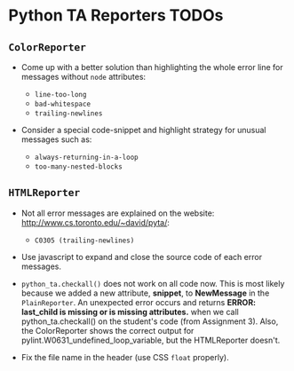 # Python TA Reporters TODOs

## `ColorReporter`

* Come up with a better solution than highlighting the whole error line for messages without `node` attributes:

    * `line-too-long`
    * `bad-whitespace`
    * `trailing-newlines`

* Consider a special code-snippet and highlight strategy for unusual messages such as:

    * `always-returning-in-a-loop`
    * `too-many-nested-blocks`

## `HTMLReporter`

* Not all error messages are explained on the website: http://www.cs.toronto.edu/~david/pyta/:

    * `C0305 (trailing-newlines)`

* Use javascript to expand and close the source code of each error messages.

* `python_ta.checkall()` does not work on all code now. This is most likely because we added a new attribute, **snippet**, to **NewMessage** in the `PlainReporter`. An unexpected error occurs and returns **ERROR: last_child is missing or is missing attributes.** when we call python_ta.checkall() on the student's code (from Assignment 3). Also, the ColorReporter shows the correct output for pylint.W0631_undefined_loop_variable, but the HTMLReporter doesn't.

* Fix the file name in the header (use CSS `float` properly).
